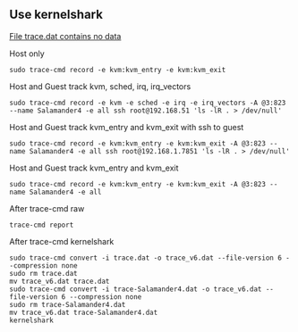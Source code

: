 ## Use kernelshark

[File trace.dat contains no data](../../../resources/images/trace-cmd/kernelshark/contains_no_data.png)

Host only
```
sudo trace-cmd record -e kvm:kvm_entry -e kvm:kvm_exit
```


Host and Guest track kvm, sched, irq, irq_vectors
```
sudo trace-cmd record -e kvm -e sched -e irq -e irq_vectors -A @3:823 --name Salamander4 -e all ssh root@192.168.51 'ls -lR . > /dev/null'
```


Host and Guest track kvm_entry and kvm_exit with ssh to guest
```
sudo trace-cmd record -e kvm:kvm_entry -e kvm:kvm_exit -A @3:823 --name Salamander4 -e all ssh root@192.168.1.7851 'ls -lR . > /dev/null'
```

Host and Guest track kvm_entry and kvm_exit
```
sudo trace-cmd record -e kvm:kvm_entry -e kvm:kvm_exit -A @3:823 --name Salamander4 -e all
```


After trace-cmd raw
```
trace-cmd report
```


After trace-cmd kernelshark
```
sudo trace-cmd convert -i trace.dat -o trace_v6.dat --file-version 6 --compression none
sudo rm trace.dat
mv trace_v6.dat trace.dat
sudo trace-cmd convert -i trace-Salamander4.dat -o trace_v6.dat --file-version 6 --compression none
sudo rm trace-Salamander4.dat
mv trace_v6.dat trace-Salamander4.dat
kernelshark
```